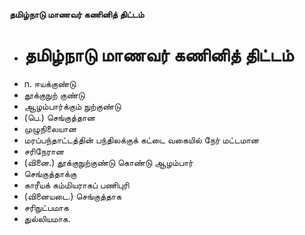 **தமிழ்நாடு மாணவர் கணினித் திட்டம்**
- # தமிழ்நாடு மாணவர் கணினித் திட்டம்
- n. ஈயக்குண்டு
- தூக்குநுற் குண்டு
- ஆழம்பார்க்கும் நுற்குண்டு
- (பெ.) செங்குத்தான
- முழுநிலையான
- மரப்பந்தாட்டத்தின் பந்திலக்குக் கட்டை வகையில் நேர் மட்டமான
- சரிநேரான
- (வினை.) தூக்குநுற்குண்டு கொண்டு ஆழம்பார்
- செங்குத்தாக்கு
- காரீயக் கம்மியராகப் பணிபுரி
- (வினையடை.) செங்குத்தாக
- சரிநுட்பமாக
- துல்லியமாக.

